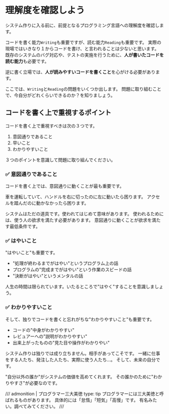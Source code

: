 # 理解度を確認しよう

システム作りに入る前に、前提となるプログラミング言語への理解度を確認します。

コードを書く能力`Writing`も重要ですが、読む能力`Reading`も重要です。
実際の現場ではいきなり１からコードを書け、と言われることは少ないと思います。
既存のシステムのバグ対応や、テストの実施を行うために、**人が書いたコードを読む能力**も必要です。

逆に書く立場では、**人が読みやすいコードを書くこと**を心がける必要があります。

ここでは、`Writing`と`Reading`の問題をいくつか出します。
問題に取り組むことで、今自分がどれくらいできるのか？を知りましょう。

## コードを書く上で重視するポイント

コードを書く上で重視すべきは次の３つです。

1. 意図通りであること
2. 早いこと
3. わかりやすいこと

３つのポイントを意識して問題に取り組んでください。

### ✅ 意図通りであること

コードを書く上では、意図通りに動くことが最も重要です。

車を運転していて、ハンドルを右に切ったのに左に動いたら困ります。
アクセルを踏んだのに動かなかったら困ります。

システムはただの道具です。使われてはじめて意味があります。
使われるためには、使う人の欲求を満たす必要があります。
意図通りに動くことが欲求を満たす最低条件です。

### ✅ はやいこと

"はやいこと"も重要です。

- "処理が終わるまでがはやい"というプログラム上の話
- プログラムの"完成までがはやい"という作業のスピードの話
- "決断がはやい"というメンタルの話

人生の時間は限られています。いたるところで"はやく"することを意識しましょう。

### ✅ わかりやすいこと

そして、独りでコードを書くと忘れがちな"わかりやすいこと"も重要です。

- コードの"中身がわかりやすい"
- レビュアーへの"説明がわかりやすい"
- 出来上がったものの"見た目や操作がわかりやい"

システム作りは独りでは成り立ちません。相手があってこそです。
一緒に仕事をする人たち、発注した人たち、実際に使う人たち...。
そして、未来の自分です。

"自分以外の誰か"がシステムの価値を高めてくれます。
その誰かのために"わかりやすさ"が必要なのです。

/// admonition | プログラマー三大美徳
    type: tip
プログラマーには三大美徳と呼ばれるものがあります。 具体的には「怠惰」「短気」「高慢」です。
有名みたい。調べてみてください。
///
